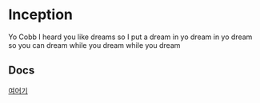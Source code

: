 # Inception

Yo Cobb I heard you like dreams so I put a dream in yo dream in yo dream so you can dream while you dream while you dream


## Docs
[여어기](docs/몰?루.md)
